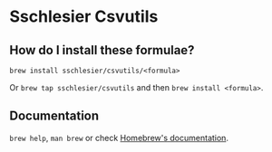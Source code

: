 # Sschlesier Csvutils

## How do I install these formulae?
`brew install sschlesier/csvutils/<formula>`

Or `brew tap sschlesier/csvutils` and then `brew install <formula>`.

## Documentation
`brew help`, `man brew` or check [Homebrew's documentation](https://docs.brew.sh).
